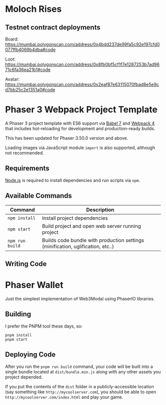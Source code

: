 # Moloch Rises

## Testnet contract deployments

Board: https://mumbai.polygonscan.com/address/0x4bdd237de99fa5c92e197cfd0077ffb4069b4dba#code

Loot: https://mumbai.polygonscan.com/address/0x8fb0bf5cf1f7e1287253b7ad9671c6fa36ea21b1#code

Avatar: https://mumbai.polygonscan.com/address/0x2eaf87e63115070fbad8e5e9cd7bb25c2e1351a0#code


# Phaser 3 Webpack Project Template

A Phaser 3 project template with ES6 support via [Babel 7](https://babeljs.io/) and [Webpack 4](https://webpack.js.org/) that includes hot-reloading for development and production-ready builds.

This has been updated for Phaser 3.50.0 version and above.

Loading images via JavaScript module `import` is also supported, although not recommended.

## Requirements

[Node.js](https://nodejs.org) is required to install dependencies and run scripts via `npm`.

## Available Commands

| Command | Description |
|---------|-------------|
| `npm install` | Install project dependencies |
| `npm start` | Build project and open web server running project |
| `npm run build` | Builds code bundle with production settings (minification, uglification, etc..) |

## Writing Code
# Phaser Wallet

Just the simplest implementation of Web3Modal using PhaserIO libraries.

## Building

I prefer the PNPM tool these days, so:

```
pnpm install
pnpm start
```

## Deploying Code

After you run the `pnpm run build` command, your code will be built into a single bundle located at `dist/bundle.min.js` along with any other assets you project depended. 

If you put the contents of the `dist` folder in a publicly-accessible location (say something like `http://mycoolserver.com`), you should be able to open `http://mycoolserver.com/index.html` and play your game.
